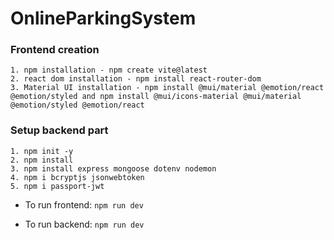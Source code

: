 # OnlineParkingSystem
### Frontend creation
    1. npm installation - npm create vite@latest
    2. react dom installation - npm install react-router-dom
    3. Material UI installation - npm install @mui/material @emotion/react @emotion/styled and npm install @mui/icons-material @mui/material @emotion/styled @emotion/react

### Setup backend part 
    1. npm init -y 
    2. npm install 
    3. npm install express mongoose dotenv nodemon 
    4. npm i bcryptjs jsonwebtoken 
    5. npm i passport-jwt

- To run frontend: `npm run dev`

- To run backend: `npm run dev`
